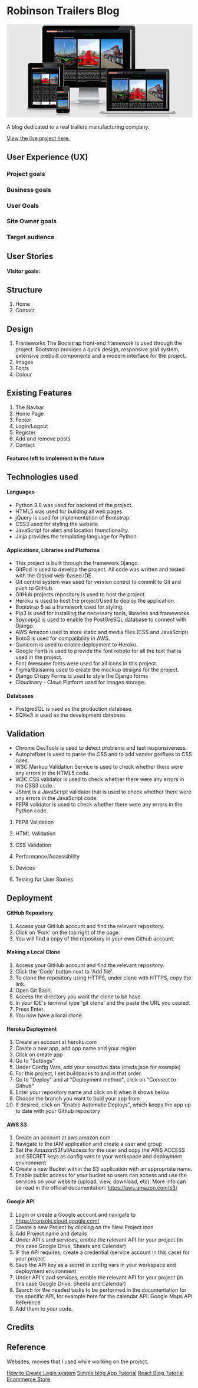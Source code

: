# Robinson Trailers Blog
![](media/images/Prtscr.png)

A blog dedicated to a real trailers manufacturing company.

[View the live project here.](https://8000-fabrizioadi-robinsontrai-831gjxzl1vo.ws-eu31.gitpod.io/#)

## User Experience (UX)

### Project goals

### Business goals

### User Goals

### Site Owner goals

### Target audience


## User Stories
#### Visitor goals:

## Structure

1. Home
2. Contact

## Design 

1. Frameworks
The Bootstrap front-end framework is used through the project. Bootstrap provides a quick design, responsive grid system, extensive prebuilt components and a modern interface for the project.
2. Images
3. Fonts
4. Colour

## Existing Features

1. The Navbar
2. Home Page
3. Footer
4. Login/Logout
5. Register
6. Add and remove posts
7. Contact

#### Features left to implement in the future

## Technologies used

#### Languages

* Python 3.8 was used for backend of the project.
* HTML5 was used for building all web pages.
* jQuery is used for implementation of Bootstrap.
* CSS3 used for styling the website.
* JavaScript for alert and location fnunctionality.
* Jinja provides the templating language for Python.

#### Applications, Libraries and Platforms

* This project is built through the framework Django.
* GitPod is used to develop the project. All code was written and tested with the Gitpod web-based IDE.
* Git control system was used for version control to commit to Git and push to GitHub.
* GitHub projects repository is used to host the project.
* Heroku is used to host the project/Used to deploy the application.
* Bootstrap 5 as a framework used for styling.
* Pip3 is used for installing the necessary tools, libraries and frameworks.
* Spycopg2 is used to enable the PostGreSQL database to connect with Django.
* AWS Amazon used to store static and media files.(CSS and JavaScript)
* Boto3 is used for compatibility in AWS.
* Gunicorn is used to enable deployment to Heroku.
* Google Fonts is used to provide the font roboto for all the text that is used in the project.
* Font Awesome fonts were used for all icons in this project.
* Figma/Balsamiq used to create the mockup designs for the project. 
* Django Crispy Forms is used to style the Django forms
* Cloudinary - Cloud Platform used for images storage.

#### Databases

* PostgreSQL is used as the production database.
* SQlite3 is used as the development database.

## Validation

* Chrome DevTools is used to detect problems and test responsiveness.
* Autoprefixer is used to parse the CSS and to add vendor prefixes to CSS rules.
* W3C Markup Validation Service is used to check whether there were any errors in the HTML5 code.
* W3C CSS validator is used to check whether there were any errors in the CSS3 code.
* JShint is a JavaScript validator that is used to check whether there were any errors in the JavaScript code.
* PEP8 validator is used to check whether there were any errors in the Python code.

1. PEP8 Validation

2. HTML Validation

3. CSS Validation

4. Performance/Accessibility

5. Devices

6. Testing for User Stories

## Deployment

#### GitHub Repository

1. Access your GitHub account and find the relevant repository.
2. Click on 'Fork' on the top right of the page.
3. You will find a copy of the repository in your own Github account.

#### Making a Local Clone

1. Access your GitHub account and find the relevant repository.
2. Click the 'Code' button next to 'Add file'.
3. To clone the repository using HTTPS, under clone with HTTPS, copy the link.
4. Open Git Bash.
5. Access the directory you want the clone to be have.
6. In your IDE's terminal type 'git clone' and the paste the URL you copied.
7. Press Enter.
8. You now have a local clone.

#### Heroku  Deployment

1. Create an account at heroku.com
2. Create a new app, add app name and your region
3. Click on create app
4. Go to "Settings"
5. Under Config Vars, add your sensitive data (creds.json for example)
6. For this project, I set buildpacks to and in that order.
7. Go to "Deploy" and at "Deployment method", click on "Connect to Github"
8. Enter your repository name and click on it when it shows below
9. Choose the branch you want to buid your app from
10. If desired, click on "Enable Automatic Deploys", which keeps the app up to date with your Github repository

#### AWS S3

1. Create an account at aws.amazon.com
2. Navigate to the IAM application and create a user and group
3. Set the AmazonS3FullAccess for the user and copy the AWS ACCESS and SECRET keys as config vars to your workspace and deployment environment
4. Create a new Bucket within the S3 application with an appropriate name.
5. Enable public access for your bucket so users can access and use the services on your website (upload, view, download, etc). More info can be read in the official documentation: https://aws.amazon.com/s3/

#### Google API

1. Login or create a Google account and navigate to https://console.cloud.google.com/
2. Create a new Project by clicking on the New Project icon
3. Add Project name and details
4. Under API's and services, enable the relevant API for your project (in this case Google Drive, Sheets and Calendar)
5. IF the API requires, create a credential (service account in this case) for your project
6. Save the API key as a secret in config vars in your workspace and deployment environment
7. Under API's and services, enable the relevant API for your project (in this case Google Drive, Sheets and Calendar)
8. Search for the needed tasks to be performed in the documentation for the specific API, for example here for the calendar API: Google Maps API Reference
9. Add them to your code.

## Credits

## Reference

Websites, movies that I used while working on the project.

[How to Create Login system](https://www.youtube.com/watch?v=1UvTNMH7zDo)
[Simple blog App Tutorial](https://www.youtube.com/watch?v=AF4ji8bb1M8&t=3399s)
[React Blog Tutorial](https://www.youtube.com/watch?v=tlTdbc5byAs)
[Ecommerce Store](https://www.youtube.com/watch?v=UqSJCVePEWU&list=PLOLrQ9Pn6caxY4Q1U9RjO1bulQp5NDYS_)







